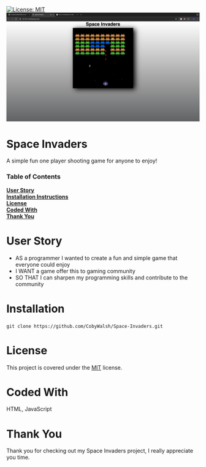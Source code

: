 [![License: MIT](https://img.shields.io/badge/License-MIT-blue.svg)](https://opensource.org/licenses/MIT)
![alt text](https://github.com/CobyWalsh/Space-Invaders/blob/main/Images/SpaceInvaders.jpg)

# Space Invaders

A simple fun one player shooting game for anyone to enjoy!

### Table of Contents

**[User Story](#user-story)**<br>
**[Installation Instructions](#installation)**<br>
**[License](#license)**<br>
**[Coded With](#coded-with)**<br>
**[Thank You](#Thank-You)**<br>

# User Story

- AS a programmer I wanted to create a fun and simple game that everyone could enjoy
- I WANT a game offer this to gaming community
- SO THAT I can sharpen my programming skills and contribute to the community

# Installation

`git clone https://github.com/CobyWalsh/Space-Invaders.git`

# License

This project is covered under the [MIT](https://opensource.org/licenses/MIT) license.

# Coded With

HTML, JavaScript

# Thank You

Thank you for checking out my Space Invaders project, I really appreciate you time. 